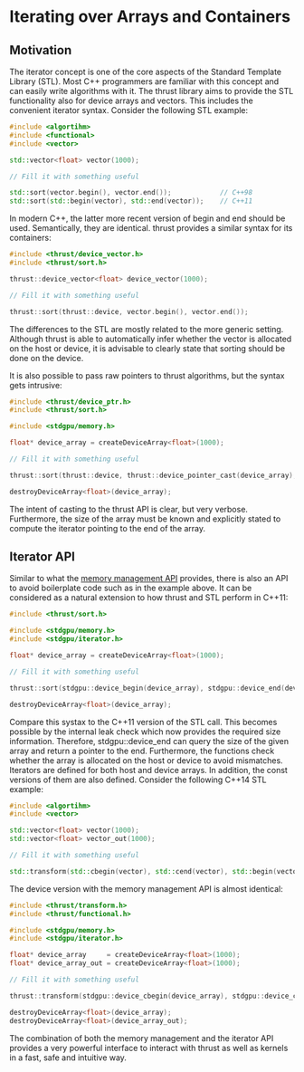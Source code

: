 Iterating over Arrays and Containers
====================================


## Motivation

The iterator concept is one of the core aspects of the Standard Template Library (STL). Most C++ programmers are familiar with this concept and can easily write algorithms with it. The thrust library aims to provide the STL functionality also for device arrays and vectors. This includes the convenient iterator syntax. Consider the following STL example:

```cpp
#include <algortihm>
#include <functional>
#include <vector>

std::vector<float> vector(1000);

// Fill it with something useful

std::sort(vector.begin(), vector.end());            // C++98
std::sort(std::begin(vector), std::end(vector));    // C++11
```

In modern C++, the latter more recent version of begin and end should be used. Semantically, they are identical. thrust provides a similar syntax for its containers:

```cpp
#include <thrust/device_vector.h>
#include <thrust/sort.h>

thrust::device_vector<float> device_vector(1000);

// Fill it with something useful

thrust::sort(thrust::device, vector.begin(), vector.end());
```

The differences to the STL are mostly related to the more generic setting. Although thrust is able to automatically infer whether the vector is allocated on the host or device, it is advisable to clearly state that sorting should be done on the device.

It is also possible to pass raw pointers to thrust algorithms, but the syntax gets intrusive:

```cpp
#include <thrust/device_ptr.h>
#include <thrust/sort.h>

#include <stdgpu/memory.h>

float* device_array = createDeviceArray<float>(1000);

// Fill it with something useful

thrust::sort(thrust::device, thrust::device_pointer_cast(device_array), thrust::device_pointer_cast(device_array + 1000));

destroyDeviceArray<float>(device_array);
```

The intent of casting to the thrust API is clear, but very verbose. Furthermore, the size of the array must be known and explicitly stated to compute the iterator pointing to the end of the array.


## Iterator API

Similar to what the [memory management API](#memory) provides, there is also an API to avoid boilerplate code such as in the example above. It can be considered as a natural extension to how thrust and STL perform in C++11:

```cpp
#include <thrust/sort.h>

#include <stdgpu/memory.h>
#include <stdgpu/iterator.h>

float* device_array = createDeviceArray<float>(1000);

// Fill it with something useful

thrust::sort(stdgpu::device_begin(device_array), stdgpu::device_end(device_array));

destroyDeviceArray<float>(device_array);
```

Compare this systax to the C++11 version of the STL call. This becomes possible by the internal leak check which now provides the required size information. Therefore, stdgpu::device_end can query the size of the given array and return a pointer to the end. Furthermore, the functions check whether the array is allocated on the host or device to avoid mismatches. Iterators are defined for both host and device arrays. In addition, the const versions of them are also defined. Consider the following C++14 STL example:

```cpp
#include <algortihm>
#include <vector>

std::vector<float> vector(1000);
std::vector<float> vector_out(1000);

// Fill it with something useful

std::transform(std::cbegin(vector), std::cend(vector), std::begin(vector_out), std::negate<float>());  // C++14
```

The device version with the memory management API is almost identical:

```cpp
#include <thrust/transform.h>
#include <thrust/functional.h>

#include <stdgpu/memory.h>
#include <stdgpu/iterator.h>

float* device_array     = createDeviceArray<float>(1000);
float* device_array_out = createDeviceArray<float>(1000);

// Fill it with something useful

thrust::transform(stdgpu::device_cbegin(device_array), stdgpu::device_cend(device_array), stdgpu::device_begin(device_array_out), thrust::negate<float>());

destroyDeviceArray<float>(device_array);
destroyDeviceArray<float>(device_array_out);
```

The combination of both the memory management and the iterator API provides a very powerful interface to interact with thrust as well as kernels in a fast, safe and intuitive way.
